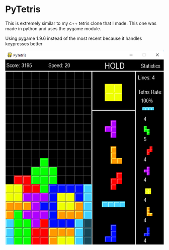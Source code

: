 # PyTetris

This is extremely similar to my c++ tetris clone that I made. This one was made in python and uses the pygame module.

Using pygame 1.9.6 instead of the most recent because it handles keypresses better

![tetris Screen](./TetrisScreen.png)
